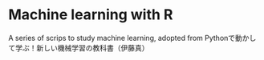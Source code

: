 # Machine learning with R 

A series of scrips to study machine learning, adopted from Pythonで動かして学ぶ！新しい機械学習の教科書（伊藤真）
